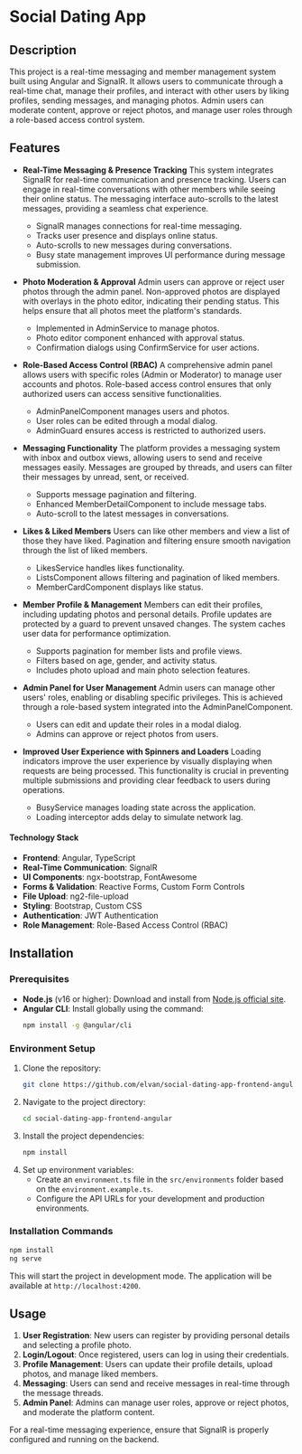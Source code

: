 # Social Dating App

## Description

This project is a real-time messaging and member management system built using Angular and SignalR. It allows users to communicate through a real-time chat, manage their profiles, and interact with other users by liking profiles, sending messages, and managing photos. Admin users can moderate content, approve or reject photos, and manage user roles through a role-based access control system.

## Features

- **Real-Time Messaging & Presence Tracking**
  This system integrates SignalR for real-time communication and presence tracking. Users can engage in real-time conversations with other members while seeing their online status. The messaging interface auto-scrolls to the latest messages, providing a seamless chat experience.

  - SignalR manages connections for real-time messaging.
  - Tracks user presence and displays online status.
  - Auto-scrolls to new messages during conversations.
  - Busy state management improves UI performance during message submission.

- **Photo Moderation & Approval**
  Admin users can approve or reject user photos through the admin panel. Non-approved photos are displayed with overlays in the photo editor, indicating their pending status. This helps ensure that all photos meet the platform's standards.

  - Implemented in AdminService to manage photos.
  - Photo editor component enhanced with approval status.
  - Confirmation dialogs using ConfirmService for user actions.

- **Role-Based Access Control (RBAC)**
  A comprehensive admin panel allows users with specific roles (Admin or Moderator) to manage user accounts and photos. Role-based access control ensures that only authorized users can access sensitive functionalities.

  - AdminPanelComponent manages users and photos.
  - User roles can be edited through a modal dialog.
  - AdminGuard ensures access is restricted to authorized users.

- **Messaging Functionality**
  The platform provides a messaging system with inbox and outbox views, allowing users to send and receive messages easily. Messages are grouped by threads, and users can filter their messages by unread, sent, or received.

  - Supports message pagination and filtering.
  - Enhanced MemberDetailComponent to include message tabs.
  - Auto-scroll to the latest messages in conversations.

- **Likes & Liked Members**
  Users can like other members and view a list of those they have liked. Pagination and filtering ensure smooth navigation through the list of liked members.

  - LikesService handles likes functionality.
  - ListsComponent allows filtering and pagination of liked members.
  - MemberCardComponent displays like status.

- **Member Profile & Management**
  Members can edit their profiles, including updating photos and personal details. Profile updates are protected by a guard to prevent unsaved changes. The system caches user data for performance optimization.

  - Supports pagination for member lists and profile views.
  - Filters based on age, gender, and activity status.
  - Includes photo upload and main photo selection features.

- **Admin Panel for User Management**
  Admin users can manage other users' roles, enabling or disabling specific privileges. This is achieved through a role-based system integrated into the AdminPanelComponent.

  - Users can edit and update their roles in a modal dialog.
  - Admins can approve or reject photos from users.

- **Improved User Experience with Spinners and Loaders**
  Loading indicators improve the user experience by visually displaying when requests are being processed. This functionality is crucial in preventing multiple submissions and providing clear feedback to users during operations.
  - BusyService manages loading state across the application.
  - Loading interceptor adds delay to simulate network lag.

#### Technology Stack

- **Frontend**: Angular, TypeScript
- **Real-Time Communication**: SignalR
- **UI Components**: ngx-bootstrap, FontAwesome
- **Forms & Validation**: Reactive Forms, Custom Form Controls
- **File Upload**: ng2-file-upload
- **Styling**: Bootstrap, Custom CSS
- **Authentication**: JWT Authentication
- **Role Management**: Role-Based Access Control (RBAC)

## Installation

### Prerequisites

- **Node.js** (v16 or higher): Download and install from [Node.js official site](https://nodejs.org/).
- **Angular CLI**: Install globally using the command:
  ```bash
  npm install -g @angular/cli
  ```

### Environment Setup

1. Clone the repository:
   ```bash
   git clone https://github.com/elvan/social-dating-app-frontend-angular.git
   ```
2. Navigate to the project directory:
   ```bash
   cd social-dating-app-frontend-angular
   ```
3. Install the project dependencies:
   ```bash
   npm install
   ```
4. Set up environment variables:
   - Create an `environment.ts` file in the `src/environments` folder based on the `environment.example.ts`.
   - Configure the API URLs for your development and production environments.

### Installation Commands

```bash
npm install
ng serve
```

This will start the project in development mode. The application will be available at `http://localhost:4200`.

## Usage

1. **User Registration**: New users can register by providing personal details and selecting a profile photo.
2. **Login/Logout**: Once registered, users can log in using their credentials.
3. **Profile Management**: Users can update their profile details, upload photos, and manage liked members.
4. **Messaging**: Users can send and receive messages in real-time through the message threads.
5. **Admin Panel**: Admins can manage user roles, approve or reject photos, and moderate the platform content.

For a real-time messaging experience, ensure that SignalR is properly configured and running on the backend.
